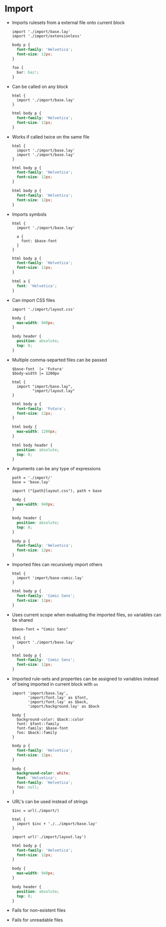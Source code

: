 Import
======

- Imports rulesets from a external file onto current block

  ~~~ lay
  import './import/base.lay'
  import './import/extensionless'
  ~~~

  ~~~ css
  body p {
    font-family: 'Helvetica';
    font-size: 12px;
  }

  foo {
    bar: baz!;
  }
  ~~~

- Can be called on any block

  ~~~ lay
  html {
    import './import/base.lay'
  }
  ~~~

  ~~~ css
  html body p {
    font-family: 'Helvetica';
    font-size: 12px;
  }
  ~~~

- Works if called twice on the same file

  ~~~ lay
  html {
    import './import/base.lay'
    import './import/base.lay'
  }
  ~~~

  ~~~ css
  html body p {
    font-family: 'Helvetica';
    font-size: 12px;
  }

  html body p {
    font-family: 'Helvetica';
    font-size: 12px;
  }
  ~~~

- Imports symbols

  ~~~ lay
  html {
    import './import/base.lay'

    a {
      font: $base-font
    }
  }
  ~~~

  ~~~ css
  html body p {
    font-family: 'Helvetica';
    font-size: 12px;
  }

  html a {
    font: 'Helvetica';
  }
  ~~~

- Can import CSS files

  ~~~ lay
  import './import/layout.css'
  ~~~

  ~~~ css
  body {
    max-width: 940px;
  }

  body header {
    position: absolute;
    top: 0;
  }
  ~~~

- Multiple comma-separted files can be passed

  ~~~ lay
  $base-font  |= 'Futura'
  $body-width |= 1200px

  html {
    import "import/base.lay",
           "import/layout.lay"
  }
  ~~~

  ~~~ css
  html body p {
    font-family: 'Futura';
    font-size: 12px;
  }

  html body {
    max-width: 1200px;
  }

  html body header {
    position: absolute;
    top: 0;
  }
  ~~~

- Arguments can be any type of expressions

  ~~~ lay
  path = './import/'
  base = 'base.lay'

  import ("{path}layout.css"), path + base
  ~~~

  ~~~ css
  body {
    max-width: 940px;
  }

  body header {
    position: absolute;
    top: 0;
  }

  body p {
    font-family: 'Helvetica';
    font-size: 12px;
  }
  ~~~

- Imported files can recursively import others

  ~~~ lay
  html {
    import 'import/base-comic.lay'
  }
  ~~~

  ~~~ css
  html body p {
    font-family: 'Comic Sans';
    font-size: 12px;
  }
  ~~~

- Uses current scope when evaluating the imported files, so variables can be shared

  ~~~ lay
  $base-font = "Comic Sans"

  html {
    import './import/base.lay'
  }
  ~~~

  ~~~ css
  html body p {
    font-family: 'Comic Sans';
    font-size: 12px;
  }
  ~~~

- Imported rule-sets and properties can be assigned to variables instead of being imported in current block with `as`

  ~~~ lay
  import 'import/base.lay',
         'import/font.lay' as $font,
         'import/font.lay' as $back,
         'import/background.lay' as $back

  body {
    background-color: $back::color
    font: $font::family
    font-family: $base-font
    foo: $back::family
  }
  ~~~

  ~~~ css
  body p {
    font-family: 'Helvetica';
    font-size: 12px;
  }

  body {
    background-color: white;
    font: 'Helvetica';
    font-family: 'Helvetica';
    foo: null;
  }
  ~~~

- URL's can be used instead of strings

  ~~~ lay
  $inc = url(./import/)

  html {
    import $inc + './../import/base.lay'
  }

  import url('./import/layout.lay')
  ~~~

  ~~~ css
  html body p {
    font-family: 'Helvetica';
    font-size: 12px;
  }

  body {
    max-width: 940px;
  }

  body header {
    position: absolute;
    top: 0;
  }
  ~~~

- Fails for non-existent files

- Fails for unreadable files
